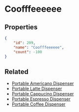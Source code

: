 # Coofffeeeeee

<no description available>

## Properties

```json
{
    "id": 209,
    "name": "Coofffeeeeee",
    "count": -100
}
```

## Related

- [Portable Americano Dispenser](../items/5358-portable-americano-dispenser.md)
- [Portable Latte Dispenser](../items/5359-portable-latte-dispenser.md)
- [Portable Cappucino Dispenser](../items/5360-portable-cappucino-dispenser.md)
- [Portable Espresso Dispenser](../items/5361-portable-espresso-dispenser.md)
- [Portable Coffee Dispenser](../items/5357-portable-coffee-dispenser.md)

